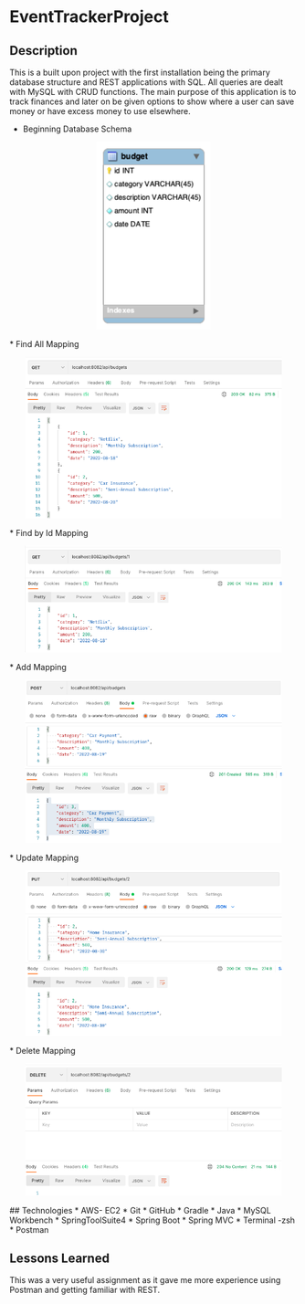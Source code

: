 # EventTrackerProject

## Description
This is a built upon project with the first installation being the primary database structure and REST applications with SQL. All queries are dealt with MySQL with CRUD functions. The main purpose of this application is to track finances and later on be given options to show where a user can save money or have excess money to use elsewhere.

* Beginning Database Schema
<p align="center">
<img src="DB/budgeter.png" width="200">
</p>
* Find All Mapping
<p align="center">
<img src="Images/findAll.png" width="450">
</p>
* Find by Id Mapping
<p align="center">
<img src="Images/findId.png" width="450">
</p>
* Add Mapping
<p align="center">
<img src="Images/add.png" width="450">
</p>
* Update Mapping
<p align="center">
<img src="Images/update.png" width="450">
</p>
* Delete Mapping
<p align="center">
<img src="Images/delete.png" width="450">
</p>
## Technologies
* AWS- EC2
* Git
* GitHub
* Gradle
* Java  
* MySQL Workbench
* SpringToolSuite4
* Spring Boot
* Spring MVC
* Terminal -zsh
* Postman


## Lessons Learned
This was a very useful assignment as it gave me more experience using Postman and getting familiar with REST.
